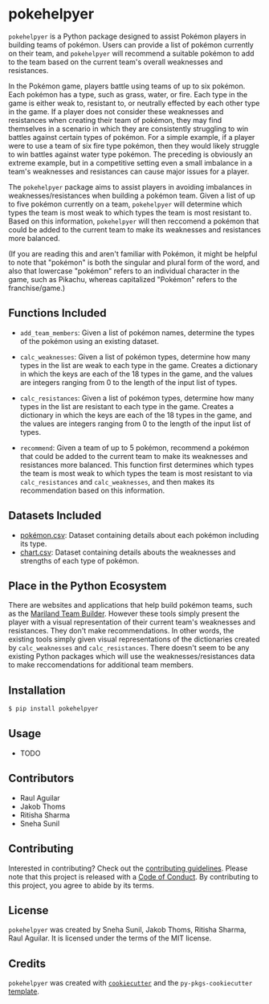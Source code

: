 # pokehelpyer

`pokehelpyer` is a Python package designed to assist Pokémon players in building teams of pokémon. Users can provide a list of pokémon currently on their team, and `pokehelpyer` will recommend a suitable pokémon to add to the team based on the current team's overall weaknesses and resistances.

In the Pokémon game, players battle using teams of up to six pokémon. Each pokémon has a type, such as grass, water, or fire. Each type in the game is either weak to, resistant to, or neutrally effected by each other type in the game. If a player does not consider these weaknesses and resistances when creating their team of pokémon, they may find themselves in a scenario in which they are consistently struggling to win battles against certain types of pokémon. For a simple example, if a player were to use a team of six fire type pokémon, then they would likely struggle to win battles against water type pokémon. The preceding is obviously an extreme example, but in a competitive setting even a small imbalance in a team's weaknesses and resistances can cause major issues for a player.

The `pokehelpyer` package aims to assist players in avoiding imbalances in weaknesses/resistances when building a pokémon team. Given a list of up to five pokémon currently on a team, `pokehelpyer` will determine which types the team is most weak to which types the team is most resistant to. Based on this information, `pokehelpyer` will then reccomend a pokémon that could be added to the current team to make its weaknesses and resistances more balanced.

(If you are reading this and aren't familiar with Pokémon, it might be helpful to note that "pokémon" is both the singular and plural form of the word, and also that lowercase "pokémon" refers to an individual character in the game, such as Pikachu, whereas capitalized "Pokémon" refers to the franchise/game.)


## Functions Included
- `add_team_members`: Given a list of pokémon names, determine the types of the pokémon using an existing dataset. 

- `calc_weaknesses`: Given a list of pokémon types, determine how many types in the list are weak to each type in the game. Creates a dictionary in which the keys are each of the 18 types in the game, and the values are integers ranging from 0 to the length of the input list of types.

- `calc_resistances`: Given a list of pokémon types, determine how many types in the list are resistant to each type in the game. Creates a dictionary in which the keys are each of the 18 types in the game, and the values are integers ranging from 0 to the length of the input list of types.

- `recommend`: Given a team of up to 5 pokémon, recommend a pokémon that could be added to the current team to make its weaknesses and resistances more balanced. This function first determines which types the team is most weak to which types the team is most resistant to via `calc_resistances` and `calc_weaknesses`, and then makes its recommendation based on this information.

## Datasets Included

- [pokémon.csv](https://gist.github.com/armgilles/194bcff35001e7eb53a2a8b441e8b2c6): Dataset containing details about each pokémon including its type.
- [chart.csv](https://github.com/zonination/pokemon-chart/blob/master/chart.csv): Dataset containing details abouts the weaknesses and strengths of each type of pokémon.

## Place in the Python Ecosystem
There are websites and applications that help build pokémon teams, such as the [Mariland Team Builder](https://marriland.com/tools/team-builder/en/). However these tools simply present the player with a visual representation of their current team's weaknesses and resistances. They don't make recommendations. In other words, the existing tools simply given visual representations of the dictionaries created by `calc_weaknesses` and `calc_resistances`. There doesn't seem to be any existing Python packages which will use the weaknesses/resistances data to make reccomendations for additional team members.

## Installation

```bash
$ pip install pokehelpyer
```

## Usage

- TODO

## Contributors
- Raul Aguilar
- Jakob Thoms
- Ritisha Sharma
- Sneha Sunil

## Contributing

Interested in contributing? Check out the [contributing guidelines](https://github.com/UBC-MDS/pokehelpyer/blob/main/CONTRIBUTING.md). Please note that this project is released with a [Code of Conduct](https://github.com/UBC-MDS/pokehelpyer/blob/main/CONDUCT.md). By contributing to this project, you agree to abide by its terms.

## License

`pokehelpyer` was created by Sneha Sunil, Jakob Thoms, Ritisha Sharma, Raul Aguilar. It is licensed under the terms of the MIT license.

## Credits

`pokehelpyer` was created with [`cookiecutter`](https://cookiecutter.readthedocs.io/en/latest/) and the `py-pkgs-cookiecutter` [template](https://github.com/py-pkgs/py-pkgs-cookiecutter).
